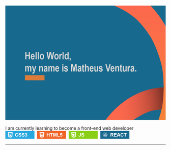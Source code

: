 <p>
  <img src="hello-worldd.png" alt="studying" height="360px">
</p>
<p>I am currently learning to become a front-end web developer <br>
  <img src="examples.png" alt="studying" height="25px">
</p>
<hr>

